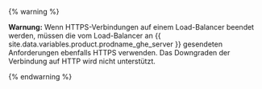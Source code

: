 {% warning %}

 **Warnung:** Wenn HTTPS-Verbindungen auf einem Load-Balancer beendet werden, müssen die vom Load-Balancer an {{ site.data.variables.product.prodname_ghe_server }} gesendeten Anforderungen ebenfalls HTTPS verwenden. Das Downgraden der Verbindung auf HTTP wird nicht unterstützt.

{% endwarning %}
